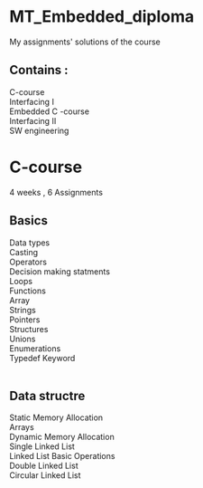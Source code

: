 # MT_Embedded_diploma
My assignments' solutions of the course 

## Contains :
C-course<br />
Interfacing I<br />
Embedded C -course <br />
Interfacing II<br />
SW engineering <br />


# C-course
4 weeks , 6 Assignments<br />
## Basics
Data types<br />
Casting<br />
Operators<br />
Decision making statments<br />
Loops<br />
Functions<br />
Array<br />
Strings<br />
Pointers<br />
Structures<br />
Unions<br />
Enumerations<br />
Typedef Keyword<br />
<br />
## Data structre
Static Memory Allocation<br />
Arrays<br />
Dynamic Memory Allocation<br />
Single Linked List<br />
Linked List Basic Operations<br />
Double Linked List<br />
Circular Linked List <br />

